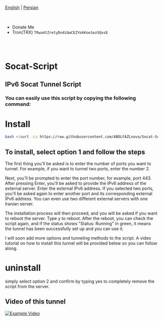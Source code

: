 [English](https://github.com/Mehdi682007/Socat-Script/blob/main/README.md)  | [Persian](https://github.com/Mehdi682007/Socat-Script/blob/main/README.fa.md)
</br>
</br>
</br>
- Donate Me
- Tron(TRX) `TRwa4tZretyDndiUwCEZYokKoe1ezSQxsE`
</br>
</br>

# Socat-Script
## IPv6 Socat Tunnel Script
### You can easily use this script by copying the following command:
# Install
```bash
bash <(curl -Ls https://raw.githubusercontent.com/ABOLFAZLnova/Socat-Script/main/install.sh)

```
## To install, select option 1 and follow the steps
The first thing you'll be asked is to enter the number of ports you want to tunnel. For example, if you want to tunnel two ports, enter the number 2.

Next, you'll be prompted to enter the port number, for example, port 443. After pressing Enter, you'll be asked to provide the IPv6 address of the external server. Enter the external IPv6 address. If you selected two ports, you'll be asked again to enter another port and its corresponding external IPv6 address. You can even use two different external servers with one Iranian server.

The installation process will then proceed, and you will be asked if you want to reboot the server. Type y to reboot. After the reboot, you can check the script again, and if the status shows "Status: Running" in green, it means the tunnel has been successfully set up and you can use it.

I will soon add more options and tunneling methods to the script. A video tutorial on how to install this tunnel will be provided below so you can follow along.

# uninstall
simply select option 2 and confirm by typing yes to completely remove the script from the server.

## Video of this tunnel
[![Example Video](https://img.youtube.com/vi/50tuxd4ZZtU/0.jpg)](https://youtu.be/50tuxd4ZZtU)

